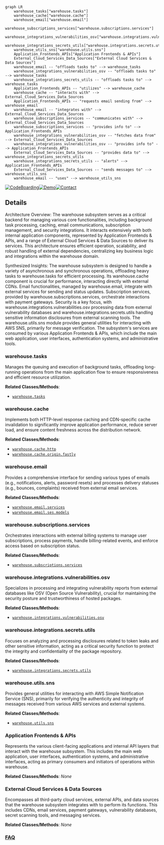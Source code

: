 ```mermaid
graph LR
    warehouse_tasks["warehouse.tasks"]
    warehouse_cache["warehouse.cache"]
    warehouse_email["warehouse.email"]
    warehouse_subscriptions_services["warehouse.subscriptions.services"]
    warehouse_integrations_vulnerabilities_osv["warehouse.integrations.vulnerabilities.osv"]
    warehouse_integrations_secrets_utils["warehouse.integrations.secrets.utils"]
    warehouse_utils_sns["warehouse.utils.sns"]
    Application_Frontends_APIs["Application Frontends & APIs"]
    External_Cloud_Services_Data_Sources["External Cloud Services & Data Sources"]
    warehouse_email -- "offloads tasks to" --> warehouse_tasks
    warehouse_integrations_vulnerabilities_osv -- "offloads tasks to" --> warehouse_tasks
    warehouse_integrations_secrets_utils -- "offloads tasks to" --> warehouse_tasks
    Application_Frontends_APIs -- "utilizes" --> warehouse_cache
    warehouse_cache -- "interacts with" --> External_Cloud_Services_Data_Sources
    Application_Frontends_APIs -- "requests email sending from" --> warehouse_email
    warehouse_email -- "integrates with" --> External_Cloud_Services_Data_Sources
    warehouse_subscriptions_services -- "communicates with" --> External_Cloud_Services_Data_Sources
    warehouse_subscriptions_services -- "provides info to" --> Application_Frontends_APIs
    warehouse_integrations_vulnerabilities_osv -- "fetches data from" --> External_Cloud_Services_Data_Sources
    warehouse_integrations_vulnerabilities_osv -- "provides info to" --> Application_Frontends_APIs
    External_Cloud_Services_Data_Sources -- "provides data to" --> warehouse_integrations_secrets_utils
    warehouse_integrations_secrets_utils -- "alerts" --> Application_Frontends_APIs
    External_Cloud_Services_Data_Sources -- "sends messages to" --> warehouse_utils_sns
    warehouse_email -- "uses" --> warehouse_utils_sns
```

[![CodeBoarding](https://img.shields.io/badge/Generated%20by-CodeBoarding-9cf?style=flat-square)](https://github.com/CodeBoarding/CodeBoarding)[![Demo](https://img.shields.io/badge/Try%20our-Demo-blue?style=flat-square)](https://www.codeboarding.org/demo)[![Contact](https://img.shields.io/badge/Contact%20us%20-%20contact@codeboarding.org-lightgrey?style=flat-square)](mailto:contact@codeboarding.org)

## Details

Architecture Overview:
The warehouse subsystem serves as a critical backend for managing various core functionalities, including background task processing, caching, email communications, subscription management, and security integrations. It interacts extensively with both internal application components, represented by Application Frontends & APIs, and a range of External Cloud Services & Data Sources to deliver its services. This architecture ensures efficient operation, scalability, and robust handling of external dependencies, centralizing key business logic and integrations within the warehouse domain.

Synthesized Insights:
The warehouse subsystem is designed to handle a variety of asynchronous and synchronous operations, offloading heavy tasks to warehouse.tasks for efficient processing. Its warehouse.cache component is crucial for performance, interacting directly with external CDNs. Email functionalities, managed by warehouse.email, integrate with external services for sending and status updates. Subscription services, provided by warehouse.subscriptions.services, orchestrate interactions with payment gateways. Security is a key focus, with warehouse.integrations.vulnerabilities.osv processing data from external vulnerability databases and warehouse.integrations.secrets.utils handling sensitive information disclosures from external scanning tools. The warehouse.utils.sns module provides general utilities for interacting with AWS SNS, primarily for message verification. The subsystem's services are consumed by various Application Frontends & APIs, which include the main web application, user interfaces, authentication systems, and administrative tools.

### warehouse.tasks
Manages the queuing and execution of background tasks, offloading long-running operations from the main application flow to ensure responsiveness and efficient resource utilization.


**Related Classes/Methods**:

- <a href="https://github.com/pypi/warehouse/blob/main/warehouse/tasks.py" target="_blank" rel="noopener noreferrer">`warehouse.tasks`</a>


### warehouse.cache
Implements both HTTP-level response caching and CDN-specific cache invalidation to significantly improve application performance, reduce server load, and ensure content freshness across the distribution network.


**Related Classes/Methods**:

- <a href="https://github.com/pypi/warehouse/blob/main/warehouse/cache/http.py" target="_blank" rel="noopener noreferrer">`warehouse.cache.http`</a>
- <a href="https://github.com/pypi/warehouse/blob/main/warehouse/cache/origin/fastly.py" target="_blank" rel="noopener noreferrer">`warehouse.cache.origin.fastly`</a>


### warehouse.email
Provides a comprehensive interface for sending various types of emails (e.g., notifications, alerts, password resets) and processes delivery statuses (e.g., bounces, complaints) received from external email services.


**Related Classes/Methods**:

- <a href="https://github.com/pypi/warehouse/blob/main/warehouse/email/services.py" target="_blank" rel="noopener noreferrer">`warehouse.email.services`</a>
- <a href="https://github.com/pypi/warehouse/blob/main/warehouse/email/ses/models.py" target="_blank" rel="noopener noreferrer">`warehouse.email.ses.models`</a>


### warehouse.subscriptions.services
Orchestrates interactions with external billing systems to manage user subscriptions, process payments, handle billing-related events, and enforce access based on subscription status.


**Related Classes/Methods**:

- <a href="https://github.com/pypi/warehouse/blob/main/warehouse/subscriptions/services.py" target="_blank" rel="noopener noreferrer">`warehouse.subscriptions.services`</a>


### warehouse.integrations.vulnerabilities.osv
Specializes in processing and integrating vulnerability reports from external databases like OSV (Open Source Vulnerability), crucial for maintaining the security posture and trustworthiness of hosted packages.


**Related Classes/Methods**:

- <a href="https://github.com/pypi/warehouse/blob/main/warehouse/integrations/vulnerabilities/osv" target="_blank" rel="noopener noreferrer">`warehouse.integrations.vulnerabilities.osv`</a>


### warehouse.integrations.secrets.utils
Focuses on analyzing and processing disclosures related to token leaks and other sensitive information, acting as a critical security function to protect the integrity and confidentiality of the package repository.


**Related Classes/Methods**:

- <a href="https://github.com/pypi/warehouse/blob/main/warehouse/integrations/secrets/utils.py" target="_blank" rel="noopener noreferrer">`warehouse.integrations.secrets.utils`</a>


### warehouse.utils.sns
Provides general utilities for interacting with AWS Simple Notification Service (SNS), primarily for verifying the authenticity and integrity of messages received from various AWS services and external systems.


**Related Classes/Methods**:

- <a href="https://github.com/pypi/warehouse/blob/main/warehouse/utils/sns.py" target="_blank" rel="noopener noreferrer">`warehouse.utils.sns`</a>


### Application Frontends & APIs
Represents the various client-facing applications and internal API layers that interact with the warehouse subsystem. This includes the main web application, user interfaces, authentication systems, and administrative interfaces, acting as primary consumers and initiators of operations within warehouse.


**Related Classes/Methods**: _None_

### External Cloud Services & Data Sources
Encompasses all third-party cloud services, external APIs, and data sources that the warehouse subsystem integrates with to perform its functions. This includes CDNs, email services, payment gateways, vulnerability databases, secret scanning tools, and messaging services.


**Related Classes/Methods**: _None_



### [FAQ](https://github.com/CodeBoarding/GeneratedOnBoardings/tree/main?tab=readme-ov-file#faq)